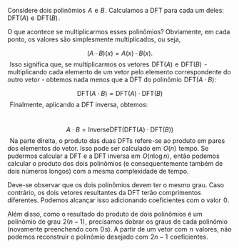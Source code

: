 
Considere dois polinômios  $A$  e  $B$ . Calculamos a DFT para cada um deles:  
$\text{DFT}(A)$  e  $\text{DFT}(B)$ .

O que acontece se multiplicarmos esses polinômios? Obviamente, em cada ponto, os valores são simplesmente multiplicados, ou seja,

$$(A \cdot B)(x) = A(x) \cdot B(x).$$ 
Isso significa que, se multiplicarmos os vetores  $\text{DFT}(A)$  e  $\text{DFT}(B)$  - multiplicando cada elemento de um vetor pelo elemento correspondente do outro vetor - obtemos nada menos que a DFT do polinômio  $\text{DFT}(A \cdot B)$ :

$$\text{DFT}(A \cdot B) = \text{DFT}(A) \cdot \text{DFT}(B)$$ 
Finalmente, aplicando a DFT inversa, obtemos:

 
$$A \cdot B = \text{InverseDFT}(\text{DFT}(A) \cdot \text{DFT}(B))$$ 
Na parte direita, o produto das duas DFTs refere-se ao produto em pares dos elementos do vetor. Isso pode ser calculado em  $O(n)$  tempo. Se pudermos calcular a DFT e a DFT inversa em  $O(n \log n)$ , então podemos calcular o produto dos dois polinômios (e consequentemente também de dois números longos) com a mesma complexidade de tempo.

Deve-se observar que os dois polinômios devem ter o mesmo grau. Caso contrário, os dois vetores resultantes da DFT terão comprimentos diferentes. Podemos alcançar isso adicionando coeficientes com o valor  $0$ .

Além disso, como o resultado do produto de dois polinômios é um polinômio de grau  $2 (n - 1)$ , precisamos dobrar os graus de cada polinômio (novamente preenchendo com  $0$ s). A partir de um vetor com  $n$  valores, não podemos reconstruir o polinômio desejado com  $2n - 1$  coeficientes.

